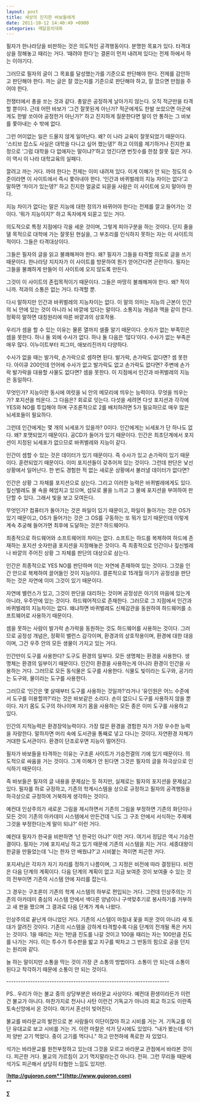 ```yaml
---
layout: post
title: 세상의 진지한 바보들에게
date: 2011-10-12 14:40:49 +0900
categories: 깨달음의대화
---
```

  

  


필자가 한나라당을 비판하는 것은 의도적인 공격행동이다. 분명한 목표가 있다. 타격대상을 정해놓고 때리는 거다. ‘때려야 한다’는 결론이 먼저 내려져 있다는 전제 하에서 하는 이야기다. 

그러므로 필자의 글이 그 목표를 달성했는가를 기준으로 판단해야 한다. 전제를 감안하고 판단해야 한다. 까는 글은 잘 깠는지를 기준으로 판단해야 하고, 잘 깠으면 만점을 주어야 한다. 

전쟁터에서 총을 쏘는 것과 같다. 총알은 공정하게 날아가지 않는다. 오직 적군만을 타격할 뿐이다. 근데 어떤 바보가 ‘그건 잘못된게 아닌가? 적군에게도 한발 쏘았으면 아군에게도 한발 쏘아야 공정한거 아닌가?’ 하고 진지하게 질문한다면 말이 안 통하는 그 바보를 쫓아내는 수 밖에 없다. 

그런 어이없는 일은 드물지 않게 일어난다. 왜? 이 나라 교육이 잘못되었기 때문이다. ‘스티브 잡스도 사실은 대학을 다니고 싶어 했는뎅?’ 하고 이의를 제기하거나 진지한 표정으로 ‘그럼 대학을 다 없애자는 말이냐?’하고 엉긴다면 번짓수를 한참 잘못 짚은 거다. 이 역시 이 나라 대학교육의 실패다. 

깔려고 까는 거다. 까야 한다는 전제는 이미 내려져 있다. 이게 이해가 안 되는 정도의 수준이라면 이 사이트에서 즉시 쫓아내야 한다. ‘인간과 바퀴벌레의 지능 차이는 없다’고 말하면 ‘차이가 있는뎅?’ 하고 진지한 얼굴로 되묻을 사람은 이 사이트에 오지 말아야 한다. 

지능 차이가 없다는 말은 지능에 대한 정의가 바뀌어야 한다는 전제를 깔고 들어가는 것이다. ‘뭐가 지능이지?’ 하고 독자에게 되묻고 있는 거다. 

의도적으로 특정 지점에다 각을 세운 것이며, 그렇게 피아구분을 하는 것이다. 단지 줄을 댈 목적으로 대학에 가는 잘못된 현실을, 그 부조리를 인식하지 못하는 자는 이 사이트의 적이다. 그들은 타격대상이다. 

그들은 필자의 글을 읽고 불쾌해져야 한다. 왜? 필자가 그들을 타격할 의도로 글을 쓰기 때문이다. 한나라당 지지자가 이 사이트를 방문하여 뭔가 얻어간다면 곤란하다. 필자는 그들을 불쾌하게 만들어 이 사이트에 오지 않도록 만든다. 

그것이 이 사이트의 존립목적이기 때문이다. 그들은 마땅히 불쾌해져야 한다. 왜? 적이니까. 적과의 소통은 없는 거다. 타격할 뿐. 

다시 말하지만 인간과 바퀴벌레의 지능차이는 없다. 이 말의 의미는 지능의 근본이 인간의 뇌 안에 있는 것이 아니라 뇌 바깥에 있다는 말이다. 소통지능 개념과 맥을 같이 한다. 정확히 말하면 대칭원리에 따른 바깥과의 상호작용. 

우리가 셈을 할 수 있는 이유는 물론 열까지 셀줄 알기 때문이다. 숫자가 없는 부족민은 셈을 못한다. 하나 둘 외에 수사가 없다. 하나 둘 다음은 ‘많다’이다. 수사가 없는 부족은 매우 많다. 이누이트부터 피그미, 애보리진까지 다양하다. 

수사가 없을 때는 발가락, 손가락으로 셈하면 된다. 발가락, 손가락도 없다면? 셈 못한다. 아이큐 200인데 언어에 수사가 없고 발가락도 없고 손가락도 없다면? 주변에 손가락 발가락을 대용할 사물도 없다면? 셈을 못한다. 이 지점에서 인간과 바퀴벌레의 지능은 동일하다. 

무엇인가? 지능이란 동시에 여럿을 뇌 안의 메모리에 띄우는 능력이다. 무엇을 띄우는가? 포지션을 띄운다. 그 다음은? 회로로 잇는다. 다섯을 세려면 다섯 포지션과 각각에 YES와 NO를 투입해야 하며 구조론적으로 2를 배치하려면 5가 필요하므로 매우 많은 뇌세포들이 필요하다. 

그런데 인간에게는 몇 개의 뇌세포가 있을까? 0이다. 인간에게는 뇌세포가 단 하나도 없다. 왜? 포맷되었기 때문이다. 공CD가 들어가 있기 때문이다. 인간은 최초단계에서 포지션이 지정된 뇌세포가 없으므로 바퀴벌레와 지능이 같다. 

인간이 셈할 수 있는 것은 데이터가 있기 때문이다. 즉 수사가 있고 손가락이 있기 때문이다. 훈련되었기 때문이다. 이미 포지션들이 갖추어져 있는 것이다. 그런데 판단은 낯선 상황에서 일어난다. 한 번도 경험한 적 없는 새로운 상황에서 불러낼 데이터가 없다면? 

인간은 상황 그 자체를 포지션으로 삼는다. 그리고 이러한 능력은 바퀴벌레에게도 있다. 짚신벌레도 물 속을 헤엄치고 있으며, 섬모로 물을 느끼고 그 물에 포지션을 부여하여 판단할 수 있다. 그래서 빛을 보고 모여든다. 

무엇인가? 컴퓨터가 돌아가는 것은 파일이 있기 때문이고, 파일이 돌아가는 것은 OS가 있기 때문이고, OS가 들어가는 것은 그 OS를 구동하는 또 뭐가 있기 때문인데 이렇게 계속 추궁해 들어가면 최후에 도달하는 것은? 하드웨어다. 

최종적으로 하드웨어와 소프트웨어의 차이는 없다. 소프트는 하드를 복제하여 하드에 존재하는 포지션 숫자만큼 포지션을 지정해놓은 것이다. 즉 최종적으로 인간이나 짚신벌레나 바깥의 주어진 상황 그 자체를 판단의 대상으로 삼는다. 

인간은 최종적으로 YES NO를 판단하며 이는 자연에 존재하여 있는 것이다. 그것을 인간 안으로 복제하여 끌어들인 것이 지능이다. 결론적으로 15개월 아기가 공정성을 판단하는 것은 자연에 이미 그것이 있기 때문이다. 

자연에 밸런스가 있고, 그것이 판단을 대리하는 것이며 공정성은 아기의 마음에 있는게 아니라, 우주안에 있는 것이다. 하드웨어적으로 존재한다. 그러므로 그 지점에서 인간과 바퀴벌레의 지능차이는 없다. 왜냐하면 바퀴벌레도 신체감관을 동원하여 하드웨어를 소프트웨어로 사용하기 때문이다. 

셈을 못하는 사람이 발가락 손가락을 동원하는 것도 하드웨어를 사용하는 것이다. 그러므로 공정성 개념은, 정확히 밸런스 감각이며, 환경과의 상호작용이며, 환경에 대한 대응이며, 그건 우주 안의 모든 생물이 가지고 있는 거다. 

인간만이 도구를 사용한다? 도구도 환경의 일부다. 모든 생명체는 환경을 사용한다. 생명체는 환경의 일부이기 때문이다. 인간이 환경을 사용하는게 아니라 환경이 인간을 사용하는 거다. 그러므로 모든 동식물은 도구를 사용한다. 식물도 빛이라는 도구와, 공기라는 도구와, 물이라는 도구를 사용한다. 

그러므로 ‘인간은 몇 살때부터 도구를 사용하는 것일까?’라거나 ‘유인원은 어느 수준에서 도구를 이용할까?’라는 것은 바보같은 소리다. 손이 없으니 도구를 사용하지 않을 뿐이다. 자기 몸도 도구의 하나이며 자기 몸을 사용하는 모든 종은 이미 도구를 사용하고 있다. 

인간의 지적능력은 환경장악능력이다. 가장 많은 환경을 경험한 자가 가장 우수한 능력을 자랑한다. 말하자면 머리 속에 도서관을 통째로 넣고 다니는 것이다. 자연환경 자체가 거대한 도서관이다. 환경이 단조로우면 지능이 떨어진다. 

필자가 바보들을 타격하는 이유는 구조론 사이트가 기승전결의 기에 있기 때문이다. 의도적으로 싸움을 거는 것이다. 그게 이해가 안 된다면 그것은 필자의 글을 하극상으로 인식하기 때문이다. 

즉 바보들은 필자의 글 내용을 문제삼는 듯 하지만, 실제로는 필자의 포지션을 문제삼고 있다. 필자를 하로 규정하고, 기존의 학계시스템을 상으로 규정하고 필자의 공격행동을 하극상으로 규정하여 거북하게 생각하는 것이다. 

예컨대 인상주의가 새로운 그림을 제시하면서 기존의 그림을 부정하면 기존의 화단이나 모든 것이 기존의 아카데미 시스템에서 만든건데 ‘니도 그 구조 안에서 서식하는 주제에 그것을 부정한다는게 말이 되냐?’ 이런 거다. 

예컨대 필자가 한국을 비판하면 ‘넌 한국인 아냐?’ 이런 거다. 여기서 정답은 역시 기승전결이다. 필자는 기에 포지셔닝 하고 있기 때문에 기존의 시스템을 치는 거다. 세종대왕이 한글을 만들었는데 ‘니는 한자 안 배웠냐?’고 시비붙는 격이면 피곤한 거다. 

포지셔닝은 각자가 자기 자리를 정하기 나름이며, 그 지정은 비전에 따라 결정된다. 비전은 다음 단계의 계획이다. 다음 단계의 계획이 없고 지금 보여준 것이 보여줄 수 있는 것의 전부이면 기존의 시스템 안에 자리를 잡는다. 

그 경우는 구조론이 기존의 학계 시스템의 하부로 편입되는 거다. 그런데 인상주의는 기존의 아카데미 중심의 시스템 안에서 색다른 양념이나 구색맞추기로 봉사하기를 거부하고 새 판을 짰으며 그 결과로 다음 단계가 계속 나왔다. 

인상주의로 끝난게 아니었던 거다. 기존의 시스템이 마침내 꽃을 피운 것이 아니라 새 토대가 깔려진 것이다. 기존의 시스템을 강하게 타격할수록 다음 단계의 전개될 폭은 커지는 것이다. 1을 때리는 자는 1만큼 진도를 나갈 것이고 100을 때리는 자는 100만큼 진도를 나가는 거다. 이는 투수가 투수판을 밟고 지구를 박차고 그 반동의 힘으로 공을 던지는 원리와 같다. 

늘 하는 말이지만 소통을 막는 것이 가장 큰 소통의 방법이다. 소통이 안 되는데 소통이 된다고 착각하기 때문에 소통이 안 되는 것이다. 



\---\---\---\---\---\---\---\---\---\---\---\---\---\---\---\---\---\---\---\---\---\-----



PS.. 우리가 아는 불교 중의 상당부분은 바라문교 사상이다. 예컨대 환생이라든가 이런건 불교가 아니다. 마찬가지로 천사나 사탄 이런건 기독교가 아니라 회교 하고도 이란족 토속신앙에서 온 것이다. 여기서 혼선이 빚어진다.

  


불교를 바라문교의 발전으로 본 사람들이 이단이잖아 하고 시비를 거는 거. 기독교를 이단 유대교로 보고 시비를 거는 거. 이런 마찰은 석가 당시에도 있었다. "내가 봤는데 석가 저 양반 고기 먹었다. 중이 고기를 먹다니." 하고 만천하에 폭로한 자 있었다.

  


석가는 바라문교를 원천부정하고 있는데 그것을 모르고 바라문교 관점에서 바라본 것이다. 피곤한 거다. 불교의 가르침이 고기 먹지말라는건 아니다. 전혀. 그런 무리들 때문에 석가도 피곤해서 상당히 타협한 느낌도 있지만.

  


  


  




[**http://gujoron.com**](http://www.gujoron.com)**  
** 

**∑**
